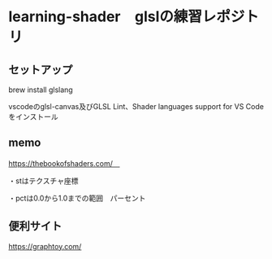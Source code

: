 # learning-shader　glslの練習レポジトリ
## セットアップ

brew install glslang

vscodeのglsl-canvas及びGLSL Lint、Shader languages support for VS Codeをインストール
## memo

https://thebookofshaders.com/　

・stはテクスチャ座標

・pctは0.0から1.0までの範囲　パーセント

## 便利サイト

https://graphtoy.com/

